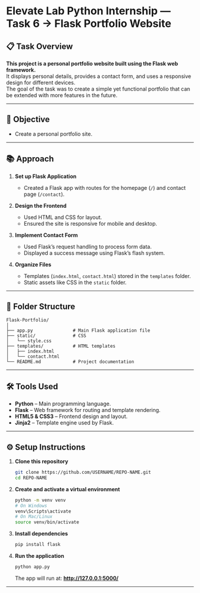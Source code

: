 # Elevate Lab Python Internship — Task 6 → Flask Portfolio Website

## 📋 Task Overview
**This project is a personal portfolio website built using the Flask web framework.**  
It displays personal details, provides a contact form, and uses a responsive design for different devices.  
The goal of the task was to create a simple yet functional portfolio that can be extended with more features in the future.

---

## 🎯 Objective
- Create a personal portfolio site.

---

## 📚 Approach

1. **Set up Flask Application**
   - Created a Flask app with routes for the homepage (`/`) and contact page (`/contact`).

2. **Design the Frontend**
   - Used HTML and CSS for layout.
   - Ensured the site is responsive for mobile and desktop.

3. **Implement Contact Form**
   - Used Flask’s request handling to process form data.
   - Displayed a success message using Flask’s flash system.

4. **Organize Files**
   - Templates (`index.html`, `contact.html`) stored in the `templates` folder.
   - Static assets like CSS in the `static` folder.

---

## 📂 Folder Structure

```
Flask-Portfolio/
│
├── app.py               # Main Flask application file
├── static/              # CSS
│   └── style.css
├── templates/           # HTML templates
│   ├── index.html
│   └── contact.html
└── README.md            # Project documentation
```

---

## 🛠 Tools Used

- **Python** – Main programming language.
- **Flask** – Web framework for routing and template rendering.
- **HTML5 & CSS3** – Frontend design and layout.
- **Jinja2** – Template engine used by Flask.

---

## ⚙ Setup Instructions

1. **Clone this repository**
   ```bash
   git clone https://github.com/USERNAME/REPO-NAME.git
   cd REPO-NAME
   ```

2. **Create and activate a virtual environment**
   ```bash
   python -m venv venv
   # On Windows
   venv\Scripts\activate
   # On Mac/Linux
   source venv/bin/activate
   ```

3. **Install dependencies**
   ```bash
   pip install flask
   ```

4. **Run the application**
   ```bash
   python app.py
   ```
   The app will run at: **http://127.0.0.1:5000/**

---
